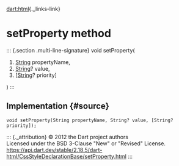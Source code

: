 [dart:html](../../dart-html/dart-html-library){._links-link}

setProperty method
==================

::: {.section .multi-line-signature}
void setProperty(

1.  [String](../../dart-core/string-class) propertyName,
2.  [String](../../dart-core/string-class)? value,
3.  \[[String](../../dart-core/string-class)? priority\]

)
:::

Implementation {#source}
--------------

``` {.language-dart data-language="dart"}
void setProperty(String propertyName, String? value, [String? priority]);
```

::: {._attribution}
© 2012 the Dart project authors\
Licensed under the BSD 3-Clause \"New\" or \"Revised\" License.\
<https://api.dart.dev/stable/2.18.5/dart-html/CssStyleDeclarationBase/setProperty.html>
:::
